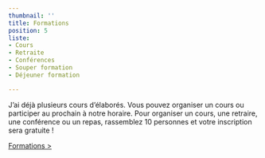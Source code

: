 ```yaml
---
thumbnail: ''
title: Formations
position: 5
liste:
- Cours
- Retraite
- Conférences
- Souper formation
- Déjeuner formation

---
```

J’ai déjà plusieurs cours d’élaborés. Vous pouvez organiser un cours ou participer au prochain à notre horaire. Pour organiser un cours, une retraire, une conférence ou un repas, rassemblez 10 personnes et votre inscription sera gratuite !

<a href="/formations">Formations ></a>